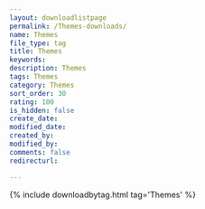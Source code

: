 ```yaml
---
layout: downloadlistpage
permalink: /Themes-downloads/
name: Themes
file_type: tag
title: Themes
keywords:
description: Themes
tags: Themes
category: Themes
sort_order: 30
rating: 100
is_hidden: false
create_date:
modified_date:
created_by:
modified_by:
comments: false
redirecturl:

---
```

 {% include downloadbytag.html tag='Themes' %}
